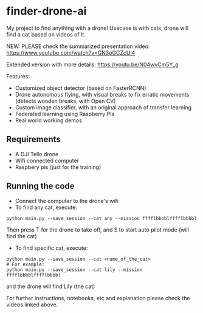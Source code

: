 # finder-drone-ai

My project to find anything with a drone!
Usecase is with cats, drone will find a cat based on videos of it.

NEW: PLEASE check the summarized presentation video:
https://www.youtube.com/watch?v=GN3oGCZcUi4

Extended version with more details:
https://youtu.be/N04wvCm5Y_g

Features:
- Customized object detector (based on FasterRCNN)
- Drone autonomous flying, with visual breaks to fix erratic movements (detects wooden breaks, with Open CV)
- Custom image classifier, with an original approach of transfer learning
- Federated learning using Raspberry PIs 
- Real world working demos   

## Requirements
- A DJI Tello drone
- Wifi connected computer
- Raspbery pis (just for the training)

## Running the code

- Connect the computer to the drone's wifi  
- To find any cat, execute:
````
python main.py --save_session --cat any --mission fffflbbbblfffflbbbbl
````
Then press T for the drone to take off, and S to start auto pilot mode (will find the cat) 

- To find specific cat, execute:
````
python main.py --save_session --cat <name_of_the_cat>
# For example:
python main.py --save_session --cat lily --mission fffflbbbblfffflbbbbl
````
and the drone will find Lily (the cat)


For further instructions, notebooks, etc and explanation please check the videos linked above.
